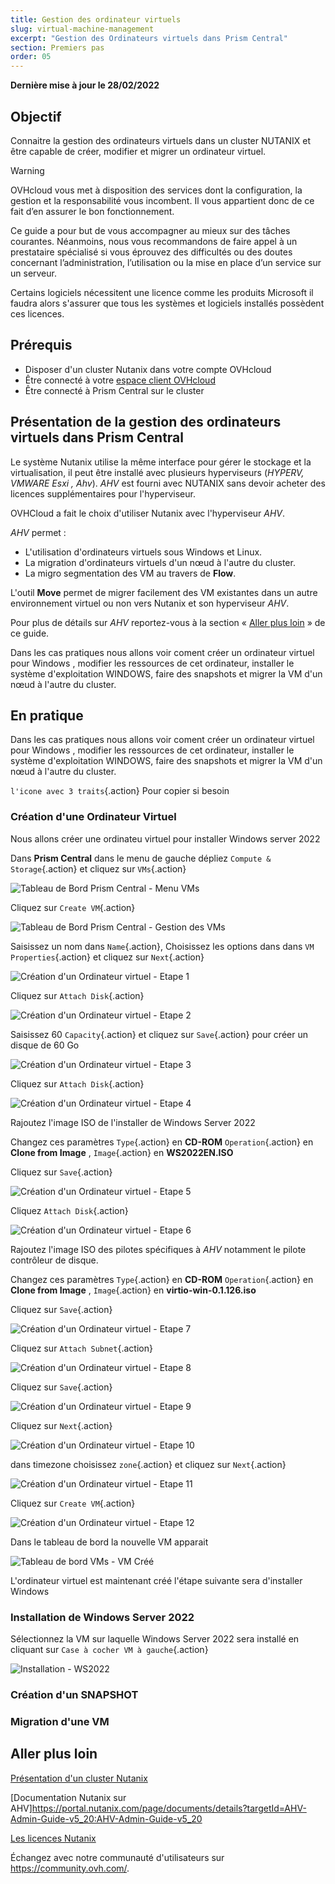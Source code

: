 ```yaml
---
title: Gestion des ordinateur virtuels 
slug: virtual-machine-management
excerpt: "Gestion des Ordinateurs virtuels dans Prism Central"
section: Premiers pas
order: 05
---
```


**Dernière mise à jour le 28/02/2022**

## Objectif

Connaitre la gestion des ordinateurs virtuels dans un cluster NUTANIX et être capable de créer, modifier et migrer un ordinateur virtuel.


> [!warning]
> OVHcloud vous met à disposition des services dont la configuration, la gestion et la responsabilité vous incombent. Il vous appartient donc de ce fait d’en assurer le bon fonctionnement.
>
> Ce guide a pour but de vous accompagner au mieux sur des tâches courantes. Néanmoins, nous vous recommandons de faire appel à un prestataire spécialisé si vous éprouvez des difficultés ou des doutes concernant l’administration, l’utilisation ou la mise en place d’un service sur un serveur.
>
> Certains logiciels nécessitent une licence comme les produits Microsoft il faudra alors s'assurer que tous les systèmes et logiciels installés possèdent ces licences.

## Prérequis

- Disposer d'un cluster Nutanix dans votre compte OVHcloud
- Être connecté à votre [espace client OVHcloud](https://www.ovh.com/auth/?action=gotomanager&from=https://www.ovh.com/fr/&ovhSubsidiary=fr)
- Être connecté à Prism Central sur le cluster

## Présentation de la gestion des ordinateurs virtuels dans Prism Central

Le système Nutanix utilise la même interface pour gérer le stockage et la virtualisation, il peut être installé avec plusieurs hyperviseurs (*HYPERV, VMWARE Esxi , Ahv*). *AHV* est fourni avec NUTANIX sans devoir acheter des licences supplémentaires pour l'hyperviseur. 

OVHCloud a fait le choix d'utiliser Nutanix avec l'hyperviseur *AHV*.

*AHV* permet :

* L'utilisation d'ordinateurs virtuels sous Windows et Linux.
* La migration d'ordinateurs virtuels d'un nœud à l'autre du cluster.
* La migro segmentation des VM au travers de **Flow**. 

L'outil **Move** permet de migrer facilement des VM existantes dans un autre environnement virtuel ou non vers Nutanix et son hyperviseur *AHV*.


Pour plus de détails sur *AHV* reportez-vous à la section « [Aller plus loin](#gofurther) » de ce guide.

Dans les cas pratiques nous allons voir coment créer un ordinateur virtuel pour Windows , modifier les ressources de cet ordinateur, installer le système d'exploitation WINDOWS, faire des snapshots et migrer la VM d'un nœud à l'autre du cluster.


## En pratique

Dans les cas pratiques nous allons voir coment créer un ordinateur virtuel pour Windows , modifier les ressources de cet ordinateur, installer le système d'exploitation WINDOWS, faire des snapshots et migrer la VM d'un nœud à l'autre du cluster.

`l'icone avec 3 traits`{.action} Pour copier si besoin

### Création d'une Ordinateur Virtuel

Nous allons créer une ordinateu virtuel pour installer Windows server 2022

Dans **Prism Central** dans le menu de gauche dépliez `Compute & Storage`{.action} et cliquez sur `VMs`{.action}

![Tableau de Bord Prism Central - Menu VMs](images/PrismCentralDashBooardWithVMMenu.PNG)

Cliquez sur `Create VM`{.action}

![Tableau de Bord Prism Central - Gestion des VMs ](images/PrismCentralDashVmDashBoard.PNG)

Saisissez un nom dans `Name`{.action}, Choisissez les options dans dans `VM Properties`{.action} et cliquez sur `Next`{.action}

![Création d'un Ordinateur virtuel - Etape 1](images/CreateVM01.PNG)

Cliquez sur `Attach Disk`{.action}

![Création d'un Ordinateur virtuel - Etape 2](images/CreateVM02.PNG)

Saisissez 60 `Capacity`{.action} et cliquez sur `Save`{.action} pour créer un disque de 60 Go

![Création d'un Ordinateur virtuel - Etape 3](images/CreateVM03.PNG)

Cliquez sur `Attach Disk`{.action}

![Création d'un Ordinateur virtuel - Etape 4](images/CreateVM04.PNG)

Rajoutez l'image ISO de l'installer de Windows Server 2022

Changez ces paramètres `Type`{.action} en **CD-ROM** `Operation`{.action} en **Clone from Image** , `Image`{.action} en **WS2022EN.ISO**

Cliquez sur `Save`{.action}

![Création d'un Ordinateur virtuel - Etape 5](images/CreateVM05.PNG)

Cliquez `Attach Disk`{.action}

![Création d'un Ordinateur virtuel - Etape 6](images/CreateVM06.PNG)

Rajoutez l'image ISO des pilotes spécifiques à *AHV* notamment le pilote contrôleur de disque.

Changez ces paramètres `Type`{.action} en **CD-ROM** `Operation`{.action} en **Clone from Image** , `Image`{.action} en **virtio-win-0.1.126.iso**

Cliquez sur `Save`{.action}

![Création d'un Ordinateur virtuel - Etape 7](images/CreateVM07.PNG)

Cliquez sur `Attach Subnet`{.action}

![Création d'un Ordinateur virtuel - Etape 8](images/CreateVM08.PNG)

Cliquez sur `Save`{.action}

![Création d'un Ordinateur virtuel - Etape 9](images/CreateVM09.PNG)

Cliquez sur `Next`{.action}

![Création d'un Ordinateur virtuel - Etape 10](images/CreateVM10.PNG)

dans timezone choisissez `zone`{.action} et cliquez sur `Next`{.action}

![Création d'un Ordinateur virtuel - Etape 11](images/CreateVM11.PNG)

Cliquez sur `Create VM`{.action}

![Création d'un Ordinateur virtuel - Etape 12](images/CreateVM12.PNG)

Dans le tableau de bord la nouvelle VM apparait 

![Tableau de bord VMs - VM Créé](images/CreateVM13.PNG)
 
L'ordinateur virtuel est maintenant créé l'étape suivante sera d'installer Windows

### Installation de Windows Server 2022

Sélectionnez la VM sur laquelle Windows Server 2022 sera installé en cliquant sur `Case à cocher VM à gauche`{.action}

![Installation - WS2022](images/InstallWS2022-01.PNG) 






### Création d'un SNAPSHOT

### Migration d'une VM





## Aller plus loin <a name="gofurther"></a>

[Présentation d'un cluster Nutanix](https://docs.ovh.com/fr/nutanix/nutanix-hci/)

[Documentation Nutanix sur AHV]https://portal.nutanix.com/page/documents/details?targetId=AHV-Admin-Guide-v5_20:AHV-Admin-Guide-v5_20

[Les licences Nutanix](https://www.nutanix.com/products/software-options)

Échangez avec notre communauté d'utilisateurs sur <https://community.ovh.com/>.